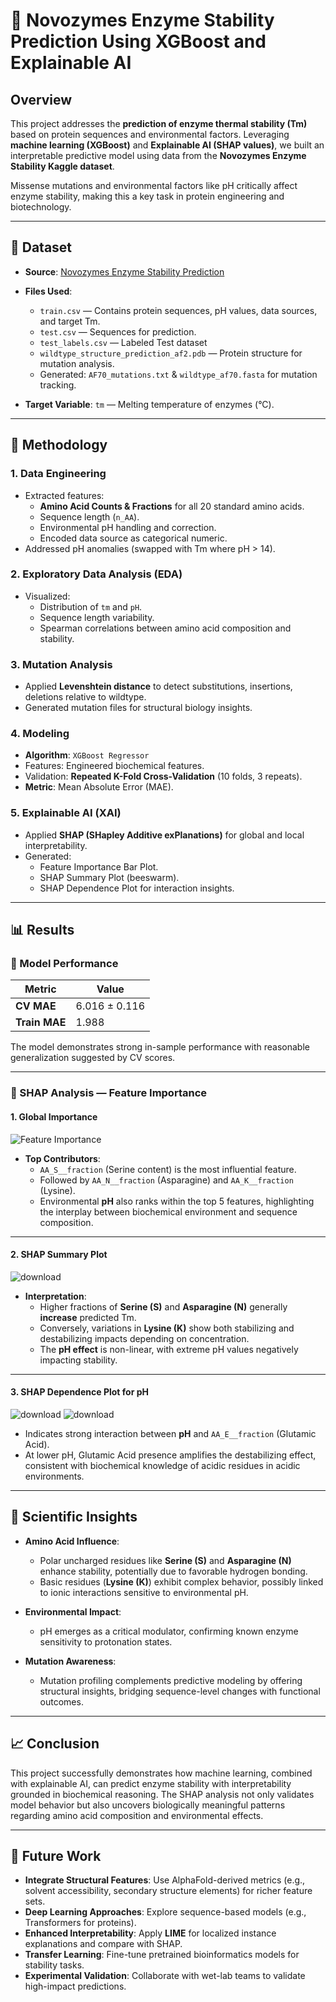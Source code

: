 # 🧬 Novozymes Enzyme Stability Prediction Using XGBoost and Explainable AI

## Overview
This project addresses the **prediction of enzyme thermal stability (Tm)** based on protein sequences and environmental factors. Leveraging **machine learning (XGBoost)** and **Explainable AI (SHAP values)**, we built an interpretable predictive model using data from the **Novozymes Enzyme Stability Kaggle dataset**. 

Missense mutations and environmental factors like pH critically affect enzyme stability, making this a key task in protein engineering and biotechnology.

---

## 📂 Dataset
- **Source**: [Novozymes Enzyme Stability Prediction](https://www.kaggle.com/competitions/novozymes-enzyme-stability-prediction)
- **Files Used**:
  - `train.csv` — Contains protein sequences, pH values, data sources, and target Tm.
  - `test.csv` — Sequences for prediction.
  - `test_labels.csv` — Labeled Test dataset
  - `wildtype_structure_prediction_af2.pdb` — Protein structure for mutation analysis.
  - Generated: `AF70_mutations.txt` & `wildtype_af70.fasta` for mutation tracking.

- **Target Variable**: `tm` — Melting temperature of enzymes (°C).

---

## 🚀 Methodology

### 1. **Data Engineering**
- Extracted features:
  - **Amino Acid Counts & Fractions** for all 20 standard amino acids.
  - Sequence length (`n_AA`).
  - Environmental pH handling and correction.
  - Encoded data source as categorical numeric.
- Addressed pH anomalies (swapped with Tm where pH > 14).

### 2. **Exploratory Data Analysis (EDA)**
- Visualized:
  - Distribution of `tm` and `pH`.
  - Sequence length variability.
  - Spearman correlations between amino acid composition and stability.

### 3. **Mutation Analysis**
- Applied **Levenshtein distance** to detect substitutions, insertions, deletions relative to wildtype.
- Generated mutation files for structural biology insights.

### 4. **Modeling**
- **Algorithm**: `XGBoost Regressor`
- Features: Engineered biochemical features.
- Validation: **Repeated K-Fold Cross-Validation** (10 folds, 3 repeats).
- **Metric**: Mean Absolute Error (MAE).

### 5. **Explainable AI (XAI)**
- Applied **SHAP (SHapley Additive exPlanations)** for global and local interpretability.
- Generated:
  - Feature Importance Bar Plot.
  - SHAP Summary Plot (beeswarm).
  - SHAP Dependence Plot for interaction insights.

---

## 📊 Results

### 🔹 Model Performance
| Metric            | Value      |
|-------------------|------------|
| **CV MAE**        | 6.016 ± 0.116 |
| **Train MAE**     | 1.988      |

The model demonstrates strong in-sample performance with reasonable generalization suggested by CV scores.

---

### 🔹 SHAP Analysis — Feature Importance

#### 1. **Global Importance**
![Feature Importance](file-C1gyXzAnGvyNXdzaQg8Q8K)

- **Top Contributors**:
  - `AA_S__fraction` (Serine content) is the most influential feature.
  - Followed by `AA_N__fraction` (Asparagine) and `AA_K__fraction` (Lysine).
  - Environmental **pH** also ranks within the top 5 features, highlighting the interplay between biochemical environment and sequence composition.

---

#### 2. **SHAP Summary Plot**
![download](https://github.com/user-attachments/assets/c3adb759-4b97-4dee-b126-1821e0e3e5c4)

- **Interpretation**:
  - Higher fractions of **Serine (S)** and **Asparagine (N)** generally **increase** predicted Tm.
  - Conversely, variations in **Lysine (K)** show both stabilizing and destabilizing impacts depending on concentration.
  - The **pH effect** is non-linear, with extreme pH values negatively impacting stability.

---

#### 3. **SHAP Dependence Plot for pH**
![download](https://github.com/user-attachments/assets/b69a0790-e937-4d57-9569-f4610aee3475)
![download](https://github.com/user-attachments/assets/b9a8ee14-34a8-4a5d-8201-b7b0167457b9)

- Indicates strong interaction between **pH** and `AA_E__fraction` (Glutamic Acid).
- At lower pH, Glutamic Acid presence amplifies the destabilizing effect, consistent with biochemical knowledge of acidic residues in acidic environments.

---

## 🔬 Scientific Insights

- **Amino Acid Influence**:
  - Polar uncharged residues like **Serine (S)** and **Asparagine (N)** enhance stability, potentially due to favorable hydrogen bonding.
  - Basic residues (**Lysine (K)**) exhibit complex behavior, possibly linked to ionic interactions sensitive to environmental pH.
  
- **Environmental Impact**:
  - pH emerges as a critical modulator, confirming known enzyme sensitivity to protonation states.
  
- **Mutation Awareness**:
  - Mutation profiling complements predictive modeling by offering structural insights, bridging sequence-level changes with functional outcomes.

---

## 📈 Conclusion
This project successfully demonstrates how machine learning, combined with explainable AI, can predict enzyme stability with interpretability grounded in biochemical reasoning. The SHAP analysis not only validates model behavior but also uncovers biologically meaningful patterns regarding amino acid composition and environmental effects.

---

## 🔮 Future Work
- **Integrate Structural Features**: Use AlphaFold-derived metrics (e.g., solvent accessibility, secondary structure elements) for richer feature sets.
- **Deep Learning Approaches**: Explore sequence-based models (e.g., Transformers for proteins).
- **Enhanced Interpretability**: Apply **LIME** for localized instance explanations and compare with SHAP.
- **Transfer Learning**: Fine-tune pretrained bioinformatics models for stability tasks.
- **Experimental Validation**: Collaborate with wet-lab teams to validate high-impact predictions.
